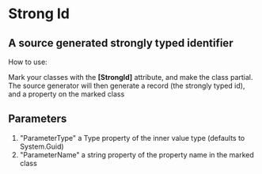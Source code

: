 # Strong Id
## A source generated strongly typed identifier

How to use:

Mark your classes with the **[StrongId]** attribute, and make the class partial.
The source generator will then generate a record (the strongly typed id), and a property on the marked class

## Parameters

1) "ParameterType" a Type property of the inner value type (defaults to System.Guid)
2) "ParameterName" a string property of the property name in the marked class
